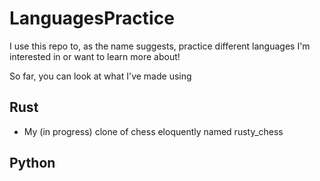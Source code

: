 # LanguagesPractice
 
I use this repo to, as the name suggests, practice different languages I'm interested in or want to learn more about!

So far, you can look at what I've made using

## Rust
- My (in progress) clone of chess eloquently named rusty_chess
## Python
